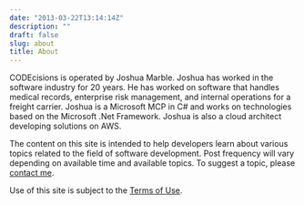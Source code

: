 ```yaml
---
date: "2013-03-22T13:14:14Z"
description: ""
draft: false
slug: about
title: About
---
```



CODEcisions is operated by Joshua Marble. Joshua has worked in the software industry for 20 years. He has worked on software that handles medical records, enterprise risk management, and internal operations for a freight carrier. Joshua is a Microsoft MCP in C# and works on technologies based on the Microsoft .Net Framework. Joshua is also a cloud architect developing solutions on AWS.

The content on this site is intended to help developers learn about various topics related to the field of software development. Post frequency will vary depending on available time and available topics. To suggest a topic, please [contact me](__GHOST_URL__/contact/ "Contact").

Use of this site is subject to the [Terms of Use](__GHOST_URL__/terms/ "Terms of Use").

